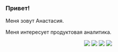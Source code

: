 ### Привет!
Меня зовут Анастасия.

Меня интересует продуктовая аналитика. 

<p align="center">
  <img src="https://img.shields.io/badge/python-3670A0?style=for-the-badge&logo=python&logoColor=ffdd54"/>
  <img src="https://img.shields.io/badge/github-black?style=for-the-badge&logo=github&logoColor=white" />
  <img src="https://img.shields.io/badge/mysql-%2300f?style=for-the-badge&logo=mysql&logoColor=white" />
  <img src="https://img.shields.io/badge/postgresql-%23316192?style=for-the-badge&logo=postgresql&logoColor=white" />
</p>
